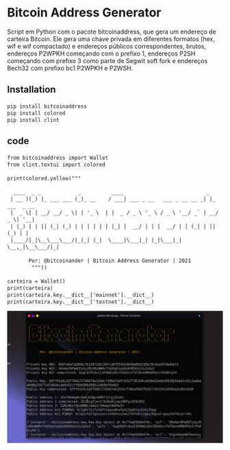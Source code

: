 # Bitcoin Address Generator
 Script em Python com o pacote bitcoinaddress, que gera um endereço de carteira Bitcoin. Ele gera uma chave privada em diferentes formatos (hex, wif e wif compactado) e endereços públicos correspondentes, brutos, endereços P2WPKH começando com o prefixo 1, endereços P2SH começando com prefixo 3 como parte de Segwit soft fork e endereços Bech32 com prefixo bc1 P2WPKH e P2WSH.

## Installation

```
pip install bitcoinaddress
pip install colored
pip install clint
```

## code 

```
from bitcoinaddress import Wallet
from clint.textui import colored

print(colored.yellow("""

  ____  _ _            _          ____                           _             
 | __ )(_) |_ ___ ___ (_)_ __    / ___| ___ _ __   ___ _ __ __ _| |_ ___  _ __ 
 |  _ \| | __/ __/ _ \| | '_ \  | |  _ / _ \ '_ \ / _ \ '__/ _` | __/ _ \| '__|
 | |_) | | || (_| (_) | | | | | | |_| |  __/ | | |  __/ | | (_| | || (_) | |   
 |____/|_|\__\___\___/|_|_| |_|  \____|\___|_| |_|\___|_|  \__,_|\__\___/|_|   
                                                                                                                                                       
       Por: @bitcoinander | Bitcoin Address Generator | 2021
        """))

carteira = Wallet()
print(carteira)
print(carteira.key.__dict__['mainnet'].__dict__)
print(carteira.key.__dict__['testnet'].__dict__)

```
<img src="https://raw.githubusercontent.com/bitcoinander/bitcoinaddressgenerator/main/img/img.jpg">

